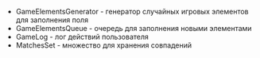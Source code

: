 - GameElementsGenerator - генератор случайных игровых элементов для заполнения поля
- GameElementsQueue - очередь для заполнения новыми элементами
- GameLog - лог действий пользователя
- MatchesSet - множество для хранения совпадений

